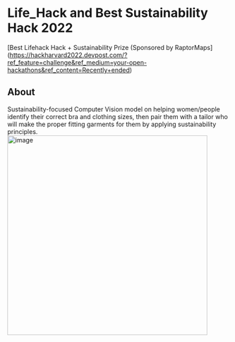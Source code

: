 # Life_Hack and Best Sustainability Hack 2022
[Best Lifehack Hack + Sustainability Prize (Sponsored by RaptorMaps]
(https://hackharvard2022.devpost.com/?ref_feature=challenge&ref_medium=your-open-hackathons&ref_content=Recently+ended)

## About
Sustainability-focused Computer Vision model on helping women/people identify their correct bra and clothing sizes, then pair them with a tailor who will make the proper fitting garments for them by applying sustainability principles.
<img width="453" alt="image" src="https://user-images.githubusercontent.com/33704683/196038567-f3d0c4b7-3513-4c4a-8d6a-f78b204736a9.png">






